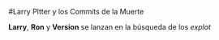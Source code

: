 #Larry Pltter y los Commits de la Muerte

**Larry**, **Ron** y **Version** se lanzan en la búsqueda de los *explot*
